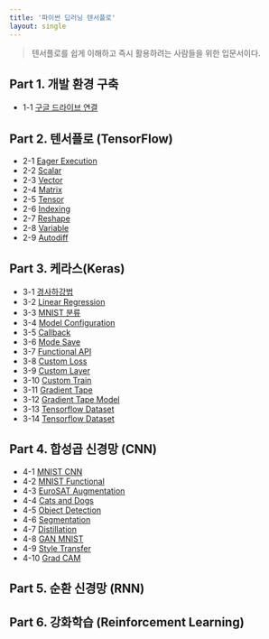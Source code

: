 ```yaml
---
title: '파이썬 딥러닝 텐서플로'
layout: single
---
```


> 텐서플로를 쉽게 이해하고 즉시 활용하려는 사람들을 위한 입문서이다.

## Part 1. 개발 환경 구축
* 1-1 [구글 드라이브 연결][1-1]

## Part 2. 텐서플로 (TensorFlow)
* 2-1 [Eager Execution][2-1]
* 2-2 [Scalar][2-2]
* 2-3 [Vector][2-3]
* 2-4 [Matrix][2-4]
* 2-5 [Tensor][2-5]
* 2-6 [Indexing][2-6]
* 2-7 [Reshape][2-7]
* 2-8 [Variable][2-8]
* 2-9 [Autodiff][2-9]

## Part 3. 케라스(Keras)
* 3-1 [경사하강법][3-1]
* 3-2 [Linear Regression][3-2]
* 3-3 [MNIST 분류][3-3]
* 3-4 [Model Configuration][3-4]
* 3-5 [Callback][3-5]
* 3-6 [Mode Save][3-6]
* 3-7 [Functional API][3-7]
* 3-8 [Custom Loss][3-8]
* 3-9 [Custom Layer][3-9]
* 3-10 [Custom Train][3-10]
* 3-11 [Gradient Tape][3-11]
* 3-12 [Gradient Tape Model][3-12]
* 3-13 [Tensorflow Dataset][3-13]
* 3-14 [Tensorflow Dataset][3-14]

## Part 4. 합성곱 신경망 (CNN)
* 4-1 [MNIST CNN][4-1]
* 4-2 [MNIST Functional][4-2]
* 4-3 [EuroSAT Augmentation][4-3]
* 4-4 [Cats and Dogs][4-4]
* 4-5 [Object Detection][4-5]
* 4-6 [Segmentation][4-6]
* 4-7 [Distillation][4-7]
* 4-8 [GAN MNIST][4-8]
* 4-9 [Style Transfer][4-9]
* 4-10 [Grad CAM][4-10]

## Part 5. 순환 신경망 (RNN)

## Part 6. 강화학습 (Reinforcement Learning)

[1-1]: https://colab.research.google.com/drive/1r6_PNScbaNrMn_CVwJCuqZv2CeSIUNwO
[2-1]: https://colab.research.google.com/drive/1t-ySP8vfF0kpSn0HF15qU5v5Ux27-9wr
[2-2]: https://colab.research.google.com/drive/1gGeBChWLnZN4An8RPIv3ScgHHUjd4iFg
[2-3]: https://colab.research.google.com/drive/1z2nCnMePcm2TwrVF_I_uyzn2z3hQLWmj
[2-4]: https://colab.research.google.com/drive/1jXGGJNVgyCFwCBOssrCCT4I7nBfkKLqA
[2-5]: https://colab.research.google.com/drive/1Lpy_5ZjUNzkEbwOmGZPqFb6c31X317gO
[2-6]: https://colab.research.google.com/drive/1EnrVYWYug0OjlO4qHN_zb67hSNyHImRq
[2-7]: https://colab.research.google.com/drive/1VKKMJrkxj4GfXZhQaeDMMnkfJxSSBlAt
[2-8]: https://colab.research.google.com/drive/1Z0CzELNNGptX0TfCzK2XCiBSGc5WKG62
[2-9]: https://colab.research.google.com/drive/1owGgVFsJXh-nu000BDI86xvpaw8MnJ9O
[3-1]: https://colab.research.google.com/drive/13OvUiruCWcHAVpgnCb3YWrxdsm1PYC_p
[3-2]: https://colab.research.google.com/drive/15TAcvtyG1rUQHnQzPocWrbsp6-E0zR3L
[3-3]: https://colab.research.google.com/drive/1twxoLhmfY5v3e5vWHM_msyuDtSckDEDi
[3-4]: https://colab.research.google.com/drive/1H83VPhGZr_l-00EmJUSaH4EtyqRLKweK
[3-5]: https://colab.research.google.com/drive/119IGVx3WKsLINmL6I_HLSb3bdrdvUnSo
[3-6]: https://colab.research.google.com/drive/10_SerABo4B55xJf2_F_9GTgeMaXuRclk
[3-7]: https://colab.research.google.com/drive/134TV0qly6b_uC_hOuq02jEm27_wwq-lx
[3-8]: https://colab.research.google.com/drive/1Kq3nFuuALc6fJgodojL6X_EHcV7CWpon
[3-9]: https://colab.research.google.com/drive/1JU2L9RSkdSqoMx_XY8-S3AP4DgEK8tzU
[3-10]: https://colab.research.google.com/drive/1UtaWTGfGZYccBA8JZGjbm8xgkzZoX0x-
[3-11]: https://colab.research.google.com/drive/1UoU42-sWCFj4Fuiw_ifApVOy_u3QgSlS
[3-12]: https://colab.research.google.com/drive/1poiD2aOXzXlCgg1pyDYCbijqDXEeIJA-
[3-13]: https://colab.research.google.com/drive/1aY58NyrJ5qpZ88bM0svnpEO6PyRBnyJ3
[3-14]: https://colab.research.google.com/drive/1jSvAkEMfO9_qzbmipooIocFwxixY8Eyf
[4-1]: https://colab.research.google.com/drive/1BxO5rRdjBeXZALMiHGr8jhRJU_Kq7edc
[4-2]: https://colab.research.google.com/drive/11ceejlaIdwYF9WFAT7Uum7pXXMLbuOqm
[4-3]: https://colab.research.google.com/drive/1jkcdPoPJXBCP9RCSJS4oAX5154d41Rdk
[4-4]: https://colab.research.google.com/drive/1Ai6mDP4ZtTqUuA2yipxMwEojEBGOr-wL
[4-5]: https://colab.research.google.com/drive/1bfIshBmudoqiAAL5tgZA_E5ymuS9nhnV
[4-6]: https://colab.research.google.com/drive/1kSVTUuKNGYHfZc2mJpLRiLPcKOxbw9tI
[4-7]: https://colab.research.google.com/drive/1_P5BdWJ4dRVneqjVHaGhZolspJJr_WKO
[4-8]: https://colab.research.google.com/drive/1GzElmeI0y5mi1cqNZeAuIzYHhVWCKUTU
[4-9]: https://colab.research.google.com/drive/1Db5sl7RVhLaYR5bJQzwUjtIrvksIuAUs
[4-10]: https://colab.research.google.com/drive/1lM__ZVojNvjE5BQl4UFyi7Dsc0Y9VK7X
